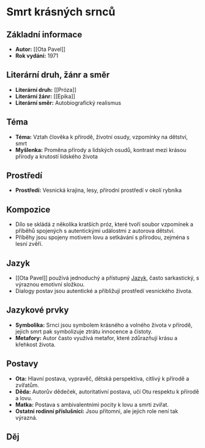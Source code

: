 # Smrt krásných srnců

## Základní informace

- **Autor:** [[Ota Pavel]]
- **Rok vydání:** 1971

## Literární druh, žánr a směr 

- **Literární druh:** [[Próza]]
- **Literární žánr:** [[Epika]]
- **Literární směr:** Autobiografický realismus

## Téma 

- **Téma:** Vztah člověka k přírodě, životní osudy, vzpomínky na dětství, smrt
- **Myšlenka:** Proměna přírody a lidských osudů, kontrast mezi krásou přírody a krutostí lidského života

## Prostředí 

- **Prostředí:** Vesnická krajina, lesy, přírodní prostředí v okolí rybníka

## Kompozice 

- Dílo se skládá z několika kratších próz, které tvoří soubor vzpomínek a příběhů spojených s autentickými událostmi z autorova dětství.
- Příběhy jsou spojeny motivem lovu a setkávání s přírodou, zejména s lesní zvěří.

## Jazyk 

- [[Ota Pavel]] používá jednoduchý a přístupný [Jazyk](Jazyk.md), často sarkastický, s výraznou emotivní složkou.
- Dialogy postav jsou autentické a přibližují prostředí vesnického života.

## Jazykové prvky 

- **Symbolika:** Srnci jsou symbolem krásného a volného života v přírodě, jejich smrt pak symbolizuje ztrátu innocence a čistoty.
- **Metafory:** Autor často využívá metafor, které zdůrazňují krásu a křehkost života.

## Postavy 

- **Ota:** Hlavní postava, vypravěč, dětská perspektiva, citlivý k přírodě a zvířatům.
- **Děda:** Autorův dědeček, autoritativní postava, učí Otu respektu k přírodě a lovu.
- **Matka:** Postava s ambivalentními pocity k lovu a smrti zvířat.
- **Ostatní rodinní příslušníci:** Jsou přítomni, ale jejich role není tak výrazná.

## Děj
